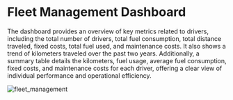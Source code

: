 # Fleet Management Dashboard 

The dashboard provides an overview of key metrics related to drivers, including the total number of drivers, total fuel consumption, total distance traveled, fixed costs, total fuel used, and maintenance costs. It also shows a trend of kilometers traveled over the past two years. Additionally, a summary table details the kilometers, fuel usage, average fuel consumption, fixed costs, and maintenance costs for each driver, offering a clear view of individual performance and operational efficiency.


![fleet_management](fleet_management.png)

